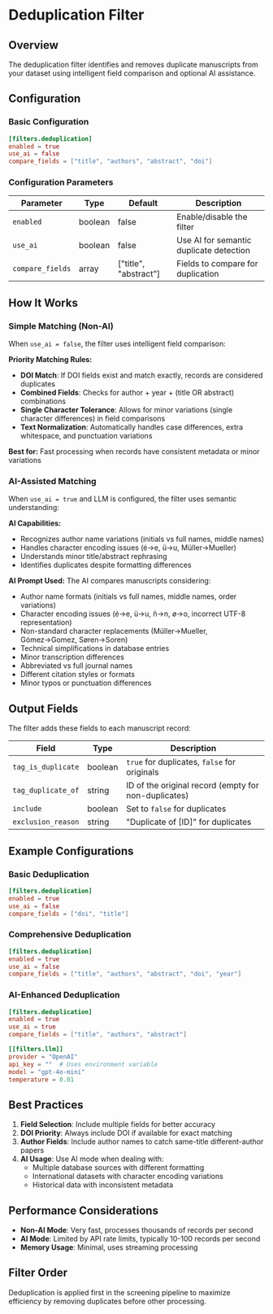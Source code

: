 # Deduplication Filter

## Overview

The deduplication filter identifies and removes duplicate manuscripts from your dataset using intelligent field comparison and optional AI assistance.

## Configuration

### Basic Configuration

```toml
[filters.deduplication]
enabled = true
use_ai = false
compare_fields = ["title", "authors", "abstract", "doi"]
```

### Configuration Parameters

| Parameter | Type | Default | Description |
|-----------|------|---------|-------------|
| `enabled` | boolean | false | Enable/disable the filter |
| `use_ai` | boolean | false | Use AI for semantic duplicate detection |
| `compare_fields` | array | ["title", "abstract"] | Fields to compare for duplication |

## How It Works

### Simple Matching (Non-AI)

When `use_ai = false`, the filter uses intelligent field comparison:

**Priority Matching Rules:**
- **DOI Match**: If DOI fields exist and match exactly, records are considered duplicates
- **Combined Fields**: Checks for author + year + (title OR abstract) combinations
- **Single Character Tolerance**: Allows for minor variations (single character differences) in field comparisons
- **Text Normalization**: Automatically handles case differences, extra whitespace, and punctuation variations

**Best for:** Fast processing when records have consistent metadata or minor variations

### AI-Assisted Matching

When `use_ai = true` and LLM is configured, the filter uses semantic understanding:

**AI Capabilities:**
- Recognizes author name variations (initials vs full names, middle names)
- Handles character encoding issues (é→e, ü→u, Müller→Mueller)
- Understands minor title/abstract rephrasing
- Identifies duplicates despite formatting differences

**AI Prompt Used:**
The AI compares manuscripts considering:
- Author name formats (initials vs full names, middle names, order variations)
- Character encoding issues (é→e, ü→u, ñ→n, ø→o, incorrect UTF-8 representation)
- Non-standard character replacements (Müller→Mueller, Gómez→Gomez, Søren→Soren)
- Technical simplifications in database entries
- Minor transcription differences
- Abbreviated vs full journal names
- Different citation styles or formats
- Minor typos or punctuation differences

## Output Fields

The filter adds these fields to each manuscript record:

| Field | Type | Description |
|-------|------|-------------|
| `tag_is_duplicate` | boolean | `true` for duplicates, `false` for originals |
| `tag_duplicate_of` | string | ID of the original record (empty for non-duplicates) |
| `include` | boolean | Set to `false` for duplicates |
| `exclusion_reason` | string | "Duplicate of [ID]" for duplicates |

## Example Configurations

### Basic Deduplication
```toml
[filters.deduplication]
enabled = true
use_ai = false
compare_fields = ["doi", "title"]
```

### Comprehensive Deduplication
```toml
[filters.deduplication]
enabled = true
use_ai = false
compare_fields = ["title", "authors", "abstract", "doi", "year"]
```

### AI-Enhanced Deduplication
```toml
[filters.deduplication]
enabled = true
use_ai = true
compare_fields = ["title", "authors", "abstract"]

[[filters.llm]]
provider = "OpenAI"
api_key = ""  # Uses environment variable
model = "gpt-4o-mini"
temperature = 0.01
```

## Best Practices

1. **Field Selection**: Include multiple fields for better accuracy
2. **DOI Priority**: Always include DOI if available for exact matching
3. **Author Fields**: Include author names to catch same-title different-author papers
4. **AI Usage**: Use AI mode when dealing with:
   - Multiple database sources with different formatting
   - International datasets with character encoding variations
   - Historical data with inconsistent metadata

## Performance Considerations

- **Non-AI Mode**: Very fast, processes thousands of records per second
- **AI Mode**: Limited by API rate limits, typically 10-100 records per second
- **Memory Usage**: Minimal, uses streaming processing

## Filter Order

Deduplication is applied first in the screening pipeline to maximize efficiency by removing duplicates before other processing.